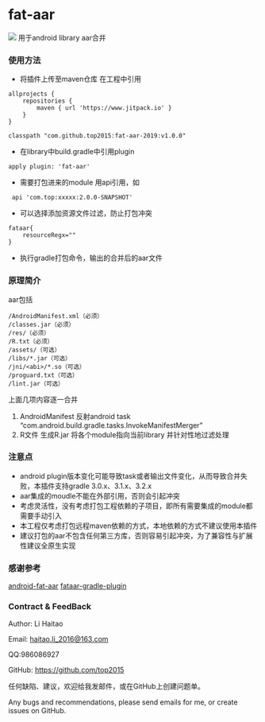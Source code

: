 # fat-aar
[![](https://www.jitpack.io/v/top2015/fat-aar-2019.svg)](https://www.jitpack.io/#top2015/fat-aar-2019)
用于android library aar合并
### 使用方法
+ 将插件上传至maven仓库 在工程中引用
```
allprojects {
	repositories {
		maven { url 'https://www.jitpack.io' }
	}
}
```
```
classpath "com.github.top2015:fat-aar-2019:v1.0.0"
```
+ 在library中build.gradle中引用plugin
```
apply plugin: 'fat-aar'
```
+ 需要打包进来的module 用api引用，如
```
 api 'com.top:xxxxx:2.0.0-SNAPSHOT'
```
+ 可以选择添加资源文件过滤，防止打包冲突
```
fataar{
    resourceRegx=""
}
```
+ 执行gradle打包命令，输出的合并后的aar文件

### 原理简介
aar包括
```
/AndroidManifest.xml（必须）
/classes.jar（必须）
/res/（必须）
/R.txt（必须）
/assets/（可选）
/libs/*.jar（可选）
/jni/<abi>/*.so（可选）
/proguard.txt（可选）
/lint.jar（可选）
```
上面几项内容逐一合并
1. AndroidManifest 反射android task “com.android.build.gradle.tasks.InvokeManifestMerger”
2. R文件 生成R.jar 将各个module指向当前library 并针对性地过滤处理
### 注意点
+ android plugin版本变化可能导致task或者输出文件变化，从而导致合并失败，本插件支持gradle 3.0.x、3.1.x、3.2.x
+ aar集成的moudle不能在外部引用，否则会引起冲突
+ 考虑灵活性，没有考虑打包工程依赖的子项目，即所有需要集成的module都需要手动引入
+ 本工程仅考虑打包远程maven依赖的方式，本地依赖的方式不建议使用本插件
+ 建议打包的aar不包含任何第三方库，否则容易引起冲突，为了兼容性与扩展性建议全原生实现
### 感谢参考
[android-fat-aar](https://github.com/adwiv/android-fat-aar)
[fataar-gradle-plugin](https://github.com/Mobbeel/fataar-gradle-plugin)

### Contract & FeedBack
Author: Li Haitao

Email: haitao.li_2016@163.com

QQ:986086927

GitHub: https://github.com/top2015

任何缺陷、建议，欢迎给我发邮件，或在GitHub上创建问题单。

Any bugs and recommendations, please send emails for me, or create issues on GitHub.